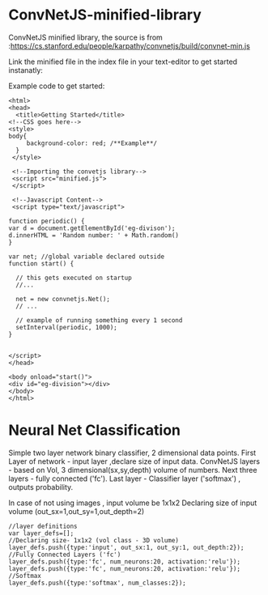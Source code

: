 # ConvNetJS-minified-library
ConvNetJS minified library, the source is from :https://cs.stanford.edu/people/karpathy/convnetjs/build/convnet-min.js

Link the minified file in the index file in your text-editor to get started instanatly:

Example code to get started:

    <html>
    <head>
      <title>Getting Started</title>
    <!--CSS goes here-->
    <style>
    body{
         background-color: red; /**Example**/
      }
     </style>
     
     <!--Importing the convetjs library-->
     <script src="minified.js">
     </script>
     
     <!--Javascript Content-->
     <script type="text/javascript">
     
    function periodic() {
    var d = document.getElementById('eg-divison');
    d.innerHTML = 'Random number: ' + Math.random()
    }
 
    var net; //global variable declared outside
    function start() {

      // this gets executed on startup
      //... 

      net = new convnetjs.Net();
      // ...

      // example of running something every 1 second
      setInterval(periodic, 1000);
    }


    </script>
    </head>

    <body onload="start()">
    <div id="eg-division"></div>
    </body>
    </html>     
    
# Neural Net Classification 
Simple two layer network binary classifier, 2 dimensional data points.
First Layer of network - input layer ,declare size of input data.
ConvNetJS layers - based on Vol, 3 dimensional(sx,sy,depth) volume of numbers.
Next three layers - fully connected ('fc').
Last layer - Classifier layer ('softmax') , outputs probability.

In case of not using images , input volume be 1x1x2
Declaring size of input volume (out_sx=1,out_sy=1,out_depth=2)

    //layer definitions
    var layer_defs=[];
    //Declaring size- 1x1x2 (vol class - 3D volume)
    layer_defs.push({type:'input', out_sx:1, out_sy:1, out_depth:2});
    //Fully Connected Layers ('fc')
    layer_defs.push({type:'fc', num_neurons:20, activation:'relu'});
    layer_defs.push({type:'fc', num_neurons:20, activation:'relu'});
    //Softmax
    layer_defs.push({type:'softmax', num_classes:2});
